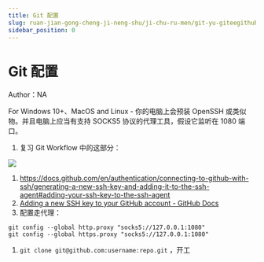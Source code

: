 ```yaml
---
title: Git 配置
slug: ruan-jian-gong-cheng-ji-neng-shu/ji-chu-ru-men/git-yu-giteegithub/git-pei-zhi/git-pei-zhi
sidebar_position: 0
---
```


# Git 配置

Author：NA

For Windows 10+、MacOS and Linux - 你的电脑上会预装 OpenSSH 或类似物。并且电脑上应当有支持 SOCKS5 协议的代理工具，假设它监听在 1080 端口。

1. 复习 Git Workflow 中的这部分：

<img src="/assets/P3VbbP5lcoKf1vx5jsAcmxfznPb.png" src-width="1548" src-height="478" align="center"/>

1. https://docs.github.com/en/authentication/connecting-to-github-with-ssh/generating-a-new-ssh-key-and-adding-it-to-the-ssh-agent#adding-your-ssh-key-to-the-ssh-agent
2. [Adding a new SSH key to your GitHub account - GitHub Docs](https://docs.github.com/en/authentication/connecting-to-github-with-ssh/adding-a-new-ssh-key-to-your-github-account)
3. 配置走代理：

```shell
git config --global http.proxy "socks5://127.0.0.1:1080"
git config --global https.proxy "socks5://127.0.0.1:1080"
```

1. `git clone git@github.com:username:repo.git` ，开工

